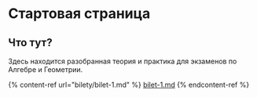 # Стартовая страница

## Что тут?

Здесь находится разобранная теория и практика для экзаменов по Алгебре и Геометрии.

{% content-ref url="bilety/bilet-1.md" %}
[bilet-1.md](bilety/bilet-1.md)
{% endcontent-ref %}


